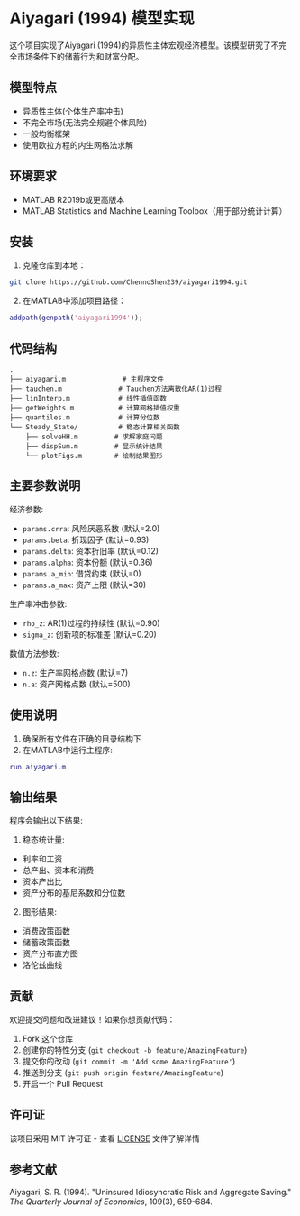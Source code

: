 # Aiyagari (1994) 模型实现

这个项目实现了Aiyagari (1994)的异质性主体宏观经济模型。该模型研究了不完全市场条件下的储蓄行为和财富分配。

## 模型特点

- 异质性主体(个体生产率冲击)
- 不完全市场(无法完全规避个体风险)
- 一般均衡框架
- 使用欧拉方程的内生网格法求解

## 环境要求

- MATLAB R2019b或更高版本
- MATLAB Statistics and Machine Learning Toolbox（用于部分统计计算）

## 安装

1. 克隆仓库到本地：
```bash
git clone https://github.com/ChennoShen239/aiyagari1994.git
```

2. 在MATLAB中添加项目路径：
```matlab
addpath(genpath('aiyagari1994'));
```

## 代码结构

```
.
├── aiyagari.m              # 主程序文件
├── tauchen.m              # Tauchen方法离散化AR(1)过程
├── linInterp.m            # 线性插值函数
├── getWeights.m           # 计算网格插值权重
├── quantiles.m            # 计算分位数
└── Steady_State/          # 稳态计算相关函数
    ├── solveHH.m         # 求解家庭问题
    ├── dispSum.m         # 显示统计结果
    └── plotFigs.m        # 绘制结果图形
```

## 主要参数说明

经济参数:
- `params.crra`: 风险厌恶系数 (默认=2.0)
- `params.beta`: 折现因子 (默认=0.93)
- `params.delta`: 资本折旧率 (默认=0.12)
- `params.alpha`: 资本份额 (默认=0.36)
- `params.a_min`: 借贷约束 (默认=0)
- `params.a_max`: 资产上限 (默认=30)

生产率冲击参数:
- `rho_z`: AR(1)过程的持续性 (默认=0.90)
- `sigma_z`: 创新项的标准差 (默认=0.20)

数值方法参数:
- `n.z`: 生产率网格点数 (默认=7)
- `n.a`: 资产网格点数 (默认=500)

## 使用说明

1. 确保所有文件在正确的目录结构下
2. 在MATLAB中运行主程序:
```matlab
run aiyagari.m
```

## 输出结果

程序会输出以下结果:

1. 稳态统计量:
- 利率和工资
- 总产出、资本和消费
- 资本产出比
- 资产分布的基尼系数和分位数

2. 图形结果:
- 消费政策函数
- 储蓄政策函数
- 资产分布直方图
- 洛伦兹曲线

## 贡献

欢迎提交问题和改进建议！如果你想贡献代码：

1. Fork 这个仓库
2. 创建你的特性分支 (`git checkout -b feature/AmazingFeature`)
3. 提交你的改动 (`git commit -m 'Add some AmazingFeature'`)
4. 推送到分支 (`git push origin feature/AmazingFeature`)
5. 开启一个 Pull Request

## 许可证

该项目采用 MIT 许可证 - 查看 [LICENSE](LICENSE) 文件了解详情

## 参考文献

Aiyagari, S. R. (1994). "Uninsured Idiosyncratic Risk and Aggregate Saving." *The Quarterly Journal of Economics*, 109(3), 659-684.

